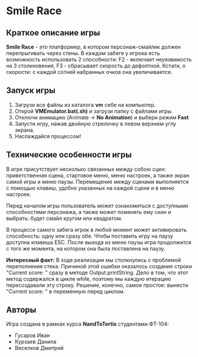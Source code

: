 # Smile Race

## Краткое описание игры

**Smile Race** - это платформер, в котором персонаж-смайлик должен перепрыгивать через стены. В каждом забеге у игрока есть возможность использовать 2 способности: F2 - включает неуязвимость на 3 столкновения, F3 - сбрасывает скорость до дефолтной. Кстати, о скорости: с каждой сотней набранных очков она увеличивается.

## Запуск игры

1. Загрузи все файлы из каталога **vm** себе на компьютер.
2. Открой **VMEmulator.bat(.sh)** и загрузи папку с файлами игры.
3. Отключи анимацию (Animate -> **No Animation**) и выбери режим **Fast**
4. Запусти игру, нажав двойную стрелочку в левом верхнем углу экрана.
5. Наслаждайся процессом!

## Технические особенности игры

В игре присутствует несколько связанных между собою сцен: приветственная сцена, стартовое меню, меню настроек, а также экран самой игры и меню паузы. Перемещение между сценами выполняется с помощью клавиш, удобно указанных на каждой сцене и в меню настроек.

Перед началом игры пользователь может ознакомиться с доступными способностями персонажа, а также может поменять ему скин и выбрать: будет смайл кругом или квадратом.

В процессе самого забега игрок в любой момент может активировать способность: одну или сразу обе. Чтобы поставить игру на паузу доступна клавиша ESC. После выхода из меню паузы игра продолжится с того же момента, на котором она была поставлена на паузу.

**Интересный факт:** В ходе реализации мы столкнулись с проблемой переполнения стека. Причиной этой ошибки оказалось создание строки "Current score: " сразу в методе Output.printString. Дело в том, что этот метод содержался в цикле while, поэтому мы каждую итерацию пересоздавали эту строку. Решение, конечно, самое простое: вынести "Current score: " в переменную перед циклом.

## Авторы

Игра создана в рамках курса **NandToTertis** студентами ФТ-104:
- Гусаров Иван
- Курзаев Данила
- Веселков Дмитрий